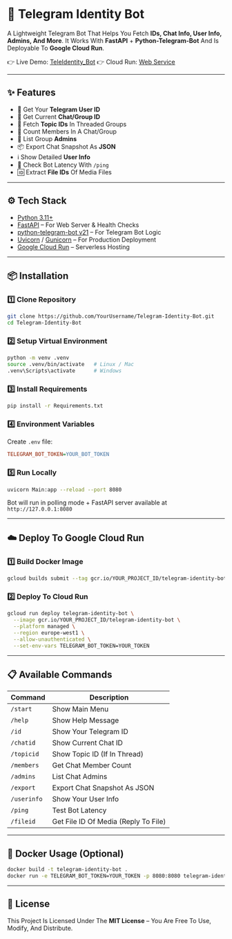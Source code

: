 # 🔑 Telegram Identity Bot

A Lightweight Telegram Bot That Helps You Fetch **IDs, Chat Info, User Info, Admins, And More**.
It Works With **FastAPI** + **Python-Telegram-Bot** And Is Deployable To **Google Cloud Run**.

👉 Live Demo: [TeleIdentity\_Bot](https://t.me/TeleIdentity_Bot)
👉 Cloud Run: [Web Service](https://telegram-identity-bot-1086929523482.europe-west1.run.app/)

---

## ✨ Features

* 👤 Get Your **Telegram User ID**
* 💬 Get Current **Chat/Group ID**
* 🧵 Fetch **Topic IDs** In Threaded Groups
* 👥 Count Members In A Chat/Group
* 👑 List Group **Admins**
* 📦 Export Chat Snapshot As **JSON**
* ℹ️ Show Detailed **User Info**
* 🏓 Check Bot Latency With `/ping`
* 🆔 Extract **File IDs** Of Media Files

---

## ⚙️ Tech Stack

* [Python 3.11+](https://www.python.org/)
* [FastAPI](https://fastapi.tiangolo.com/) – For Web Server & Health Checks
* [python-telegram-bot v21](https://github.com/python-telegram-bot/python-telegram-bot) – For Telegram Bot Logic
* [Uvicorn](https://www.uvicorn.org/) / [Gunicorn](https://gunicorn.org/) – For Production Deployment
* [Google Cloud Run](https://cloud.google.com/run) – Serverless Hosting

---

## 📦 Installation

### 1️⃣ Clone Repository

```bash
git clone https://github.com/YourUsername/Telegram-Identity-Bot.git
cd Telegram-Identity-Bot
```

### 2️⃣ Setup Virtual Environment

```bash
python -m venv .venv
source .venv/bin/activate   # Linux / Mac
.venv\Scripts\activate      # Windows
```

### 3️⃣ Install Requirements

```bash
pip install -r Requirements.txt
```

### 4️⃣ Environment Variables

Create `.env` file:

```ini
TELEGRAM_BOT_TOKEN=YOUR_BOT_TOKEN
```

### 5️⃣ Run Locally

```bash
uvicorn Main:app --reload --port 8080
```

Bot will run in polling mode + FastAPI server available at `http://127.0.0.1:8080`

---

## ☁️ Deploy To Google Cloud Run

### 1️⃣ Build Docker Image

```bash
gcloud builds submit --tag gcr.io/YOUR_PROJECT_ID/telegram-identity-bot
```

### 2️⃣ Deploy To Cloud Run

```bash
gcloud run deploy telegram-identity-bot \
  --image gcr.io/YOUR_PROJECT_ID/telegram-identity-bot \
  --platform managed \
  --region europe-west1 \
  --allow-unauthenticated \
  --set-env-vars TELEGRAM_BOT_TOKEN=YOUR_TOKEN
```

---

## 📋 Available Commands

| Command     | Description                          |
| ----------- | ------------------------------------ |
| `/start`    | Show Main Menu                       |
| `/help`     | Show Help Message                    |
| `/id`       | Show Your Telegram ID                |
| `/chatid`   | Show Current Chat ID                 |
| `/topicid`  | Show Topic ID (If In Thread)         |
| `/members`  | Get Chat Member Count                |
| `/admins`   | List Chat Admins                     |
| `/export`   | Export Chat Snapshot As JSON         |
| `/userinfo` | Show Your User Info                  |
| `/ping`     | Test Bot Latency                     |
| `/fileid`   | Get File ID Of Media (Reply To File) |

---

## 🐳 Docker Usage (Optional)

```bash
docker build -t telegram-identity-bot .
docker run -e TELEGRAM_BOT_TOKEN=YOUR_TOKEN -p 8080:8080 telegram-identity-bot
```

---

## 📜 License

This Project Is Licensed Under The **MIT License** – You Are Free To Use, Modify, And Distribute.
